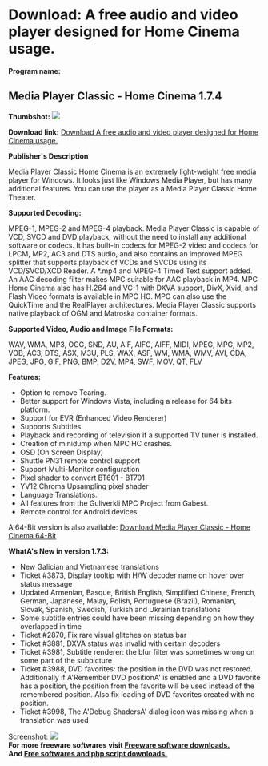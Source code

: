 # Download: A free audio and video player designed for Home Cinema usage.

**Program name:**

## Media Player Classic - Home Cinema 1.7.4

  
**Thumbshot:** ![](http://www.freewarefiles.com/screenshot/mpchomecinema_md.jpg)   
  
**Download link:** [Download A free audio and video player designed for Home Cinema usage.](http://freesoftwares.boysofts.com/Media-Player-Classic-Home-Cinema_program_37052.html)  
  


**Publisher's Description**  
  


Media Player Classic Home Cinema is an extremely light-weight free media player for Windows. It looks just like Windows Media Player, but has many additional features. You can use the player as a Media Player Classic Home Theater. 

**Supported Decoding:**

MPEG-1, MPEG-2 and MPEG-4 playback. Media Player Classic is capable of VCD, SVCD and DVD playback, without the need to install any additional software or codecs. It has built-in codecs for MPEG-2 video and codecs for LPCM, MP2, AC3 and DTS audio, and also contains an improved MPEG splitter that supports playback of VCDs and SVCDs using its VCD/SVCD/XCD Reader. A *.mp4 and MPEG-4 Timed Text support added. An AAC decoding filter makes MPC suitable for AAC playback in MP4. MPC Home Cinema also has H.264 and VC-1 with DXVA support, DivX, Xvid, and Flash Video formats is available in MPC HC. MPC can also use the QuickTime and the RealPlayer architectures. Media Player Classic supports native playback of OGM and Matroska container formats. 

**Supported Video, Audio and Image File Formats:**

WAV, WMA, MP3, OGG, SND, AU, AIF, AIFC, AIFF, MIDI, MPEG, MPG, MP2, VOB, AC3, DTS, ASX, M3U, PLS, WAX, ASF, WM, WMA, WMV, AVI, CDA, JPEG, JPG, GIF, PNG, BMP, D2V, MP4, SWF, MOV, QT, FLV 

**Features:**

  * Option to remove Tearing. 
  * Better support for Windows Vista, including a release for 64 bits platform. 
  * Support for EVR (Enhanced Video Renderer) 
  * Supports Subtitles. 
  * Playback and recording of television if a supported TV tuner is installed. 
  * Creation of minidump when MPC HC crashes. 
  * OSD (On Screen Display) 
  * Shuttle PN31 remote control support 
  * Support Multi-Monitor configuration 
  * Pixel shader to convert BT601 - BT701 
  * YV12 Chroma Upsampling pixel shader 
  * Language Translations. 
  * All features from the Guliverkli MPC Project from Gabest. 
  * Remote control for Android devices. 

A 64-Bit version is also available: [Download Media Player Classic - Home Cinema 64-Bit](http://sourceforge.net/projects/mpc-hc/files/MPC%20HomeCinema%20-%20x64/)

**WhatA's New in version 1.7.3:**

  * New Galician and Vietnamese translations 
  * Ticket #3873, Display tooltip with H/W decoder name on hover over status message 
  * Updated Armenian, Basque, British English, Simplified Chinese, French, German, Japanese, Malay, Polish, Portuguese (Brazil), Romanian, Slovak, Spanish, Swedish, Turkish and Ukrainian translations 
  * Some subtitle entries could have been missing depending on how they overlapped in time 
  * Ticket #2870, Fix rare visual glitches on status bar 
  * Ticket #3881, DXVA status was invalid with certain decoders 
  * Ticket #3981, Subtitle renderer: the blur filter was sometimes wrong on some part of the subpicture 
  * Ticket #3988, DVD favorites: the position in the DVD was not restored. Additionally if A'Remember DVD positionA' is enabled and a DVD favorite has a position, the position from the favorite will be used instead of the remembered position. Also fix loading of DVD favorites created with no position. 
  * Ticket #3998, The A'Debug ShadersA' dialog icon was missing when a translation was used 

  
  
Screenshot: ![](http://www.freewarefiles.com/screenshot/mpchomecinema.jpg)   
**For more freeware softwares visit [Freeware software downloads.](http://freesoftwares.boysofts.com/)**   
**And [Free softwares and php script downloads.](http://www.boysofts.com/)**
